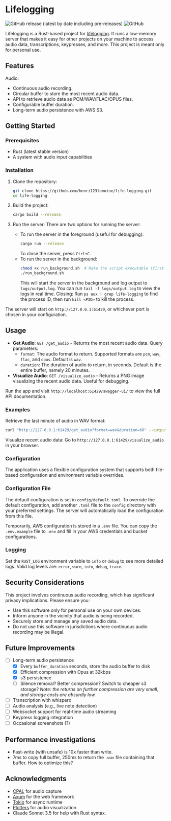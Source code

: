 # Lifelogging

![GitHub release (latest by date including pre-releases)](https://img.shields.io/github/v/release/henri123lemoine/life-logging?include_prereleases)
![GitHub](https://img.shields.io/github/license/henri123lemoine/life-logging)

Lifelogging is a Rust-based project for [lifelogging](https://en.wikipedia.org/wiki/Lifelog). It runs a low-memory server that makes it easy for other projects on your machine to access audio data, transcriptions, keypresses, and more. This project is meant only for personal use.

## Features

Audio:

- Continuous audio recording.
- Circular buffer to store the most recent audio data.
- API to retrieve audio data as PCM/WAV/FLAC/OPUS files.
- Configurable buffer duration.
- Long-term audio persistence with AWS S3.

## Getting Started

### Prerequisites

- Rust (latest stable version)
- A system with audio input capabilities

### Installation

1. Clone the repository:
   ```bash
   git clone https://github.com/henri123lemoine/life-logging.git
   cd life-logging
   ```

2. Build the project:
   ```bash
   cargo build --release
   ```

3. Run the server:
   There are two options for running the server:
   - To run the server in the foreground (useful for debugging):
      ```bash
      cargo run --release
      ```
      To close the server, press `Ctrl+C`.
   - To run the server in the background:
      ```bash
      chmod +x run_background.sh  # Make the script executable (first time only)
      ./run_background.sh
      ```
      This will start the server in the background and log output to `logs/output.log`. You can run `tail -f logs/output.log` to view the logs in real time.
      Closing: Run `ps aux | grep life-logging` to find the process ID, then run `kill <PID>` to kill the process.

The server will start on `http://127.0.0.1:61429`, or whichever port is chosen in your configuration.

## Usage

- **Get Audio**: `GET /get_audio` - Returns the most recent audio data. Query parameters:
  - `format`: The audio format to return. Supported formats are `pcm`, `wav`, `flac`, and `opus`. Default is `wav`.
  - `duration`: The duration of audio to return, in seconds. Default is the entire buffer, namely 20 minutes.
- **Visualize Audio**: `GET /visualize_audio` - Returns a PNG image visualizing the recent audio data. Useful for debugging.

Run the app and visit `http://localhost:61429/swagger-ui/` to view the full API documentation.

### Examples

Retrieve the last minute of audio in WAV format:
```bash
curl "http://127.0.0.1:61429/get_audio?format=wav&duration=60" --output recent_audio.wav
```

Visualize recent audio data: Go to `http://127.0.0.1:61429/visualize_audio` in your browser.

### Configuration

The application uses a flexible configuration system that supports both file-based configuration and environment variable overrides.

### Configuration File

The default configuration is set in `config/default.toml`. To override the default configuration, add another `.toml` file to the `config` directory with your preferred settings. The server will automatically load the configuration from this file.

Temporarily, AWS configuration is stored in a `.env` file. You can copy the `.env.example` file to `.env` and fill in your AWS credentials and bucket configurations.

### Logging

Set the `RUST_LOG` environment variable to `info` or `debug` to see more detailed logs. Valid log levels are: `error`, `warn`, `info`, `debug`, `trace`.

## Security Considerations

This project involves continuous audio recording, which has significant privacy implications. Please ensure you:

- Use this software only for personal use on your own devices.
- Inform anyone in the vicinity that audio is being recorded.
- Securely store and manage any saved audio data.
- Do not use this software in jurisdictions where continuous audio recording may be illegal.

## Future Improvements

- [ ] Long-term audio persistence
  - [x] Every `buffer_duration` seconds, store the audio buffer to disk
  - [x] Efficient compression with Opus at 32kbps
  - [x] s3 persistence
  - [ ] Silence removal? Better compression? Switch to cheaper s3 storage?
        *Note: the returns on further compression are very small, and storage costs are absurdly low.*
- [ ] Transcription with whisperx
- [ ] Audio analysis (e.g., live note detection)
- [ ] Websocket support for real-time audio streaming
- [ ] Keypress logging integration
- [ ] Occasional screenshots (?)

## Performance investigations

- Fast-write (with unsafe) is 10x faster than write.
- 7ms to copy full buffer, 250ms to return the `.wav` file containing that buffer. How to optimize this?

## Acknowledgments

- [CPAL](https://github.com/RustAudio/cpal) for audio capture
- [Axum](https://github.com/tokio-rs/axum) for the web framework
- [Tokio](https://github.com/tokio-rs/tokio) for async runtime
- [Plotters](https://github.com/plotters-rs/plotters) for audio visualization
- Claude Sonnet 3.5 for help with Rust syntax.
